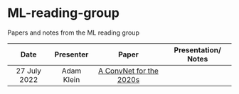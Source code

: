 # ML-reading-group
Papers and notes from the ML reading group


| Date | Presenter | Paper | Presentation/ Notes |
| :-----------: | :-----------: | :-----------: | :-----------: |
| 27 July 2022 | Adam Klein | [A ConvNet for the 2020s](https://openaccess.thecvf.com/content/CVPR2022/papers/Liu_A_ConvNet_for_the_2020s_CVPR_2022_paper.pdf)| |
